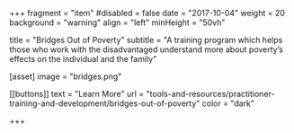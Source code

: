 +++
fragment = "item"
#disabled = false
date = "2017-10-04"
weight = 20
background = "warning"
align = "left"
minHeight = "50vh"

title = "Bridges Out of Poverty"
subtitle = "A training program which helps those who work with the disadvantaged understand more about poverty’s effects on the individual and the family"

[asset]
  image = "bridges.png"
  
[[buttons]]
  text = "Learn More"
  url = "tools-and-resources/practitioner-training-and-development/bridges-out-of-poverty"
  color = "dark"

+++


